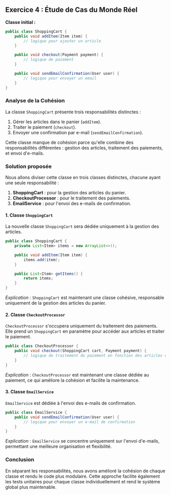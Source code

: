 ## Exercice 4 : Étude de Cas du Monde Réel

**Classe initial :**

```java
public class ShoppingCart {
    public void addItem(Item item) {
        // logique pour ajouter un article
    }

    public void checkout(Payment payment) {
        // logique de paiement
    }

    public void sendEmailConfirmation(User user) {
        // logique pour envoyer un email
    }
}
```

### Analyse de la Cohésion
La classe `ShoppingCart` présente trois responsabilités distinctes :
1. Gérer les articles dans le panier (`addItem`).
2. Traiter le paiement (`checkout`).
3. Envoyer une confirmation par e-mail (`sendEmailConfirmation`).

Cette classe manque de cohésion parce qu'elle combine des responsabilités différentes : gestion des articles, traitement des paiements, et envoi d'e-mails.

### Solution proposée
Nous allons diviser cette classe en trois classes distinctes, chacune ayant une seule responsabilité :
1. **ShoppingCart** : pour la gestion des articles du panier.
2. **CheckoutProcessor** : pour le traitement des paiements.
3. **EmailService** : pour l'envoi des e-mails de confirmation.

#### 1. Classe `ShoppingCart`

La nouvelle classe `ShoppingCart` sera dédiée uniquement à la gestion des articles.

```java
public class ShoppingCart {
    private List<Item> items = new ArrayList<>();

    public void addItem(Item item) {
        items.add(item);
    }

    public List<Item> getItems() {
        return items;
    }
}
```

*Explication* : `ShoppingCart` est maintenant une classe cohésive, responsable uniquement de la gestion des articles du panier.

#### 2. Classe `CheckoutProcessor`

`CheckoutProcessor` s'occupera uniquement du traitement des paiements. Elle prend un `ShoppingCart` en paramètre pour accéder aux articles et traiter le paiement.

```java
public class CheckoutProcessor {
    public void checkout(ShoppingCart cart, Payment payment) {
        // logique de traitement du paiement en fonction des articles du panier
    }
}
```

*Explication* : `CheckoutProcessor` est maintenant une classe dédiée au paiement, ce qui améliore la cohésion et facilite la maintenance.

#### 3. Classe `EmailService`

`EmailService` est dédiée à l'envoi des e-mails de confirmation.

```java
public class EmailService {
    public void sendEmailConfirmation(User user) {
        // logique pour envoyer un e-mail de confirmation
    }
}
```

*Explication* : `EmailService` se concentre uniquement sur l'envoi d'e-mails, permettant une meilleure organisation et flexibilité.

### Conclusion
En séparant les responsabilités, nous avons amélioré la cohésion de chaque classe et rendu le code plus modulaire. Cette approche facilite également les tests unitaires pour chaque classe individuellement et rend le système global plus maintenable.

